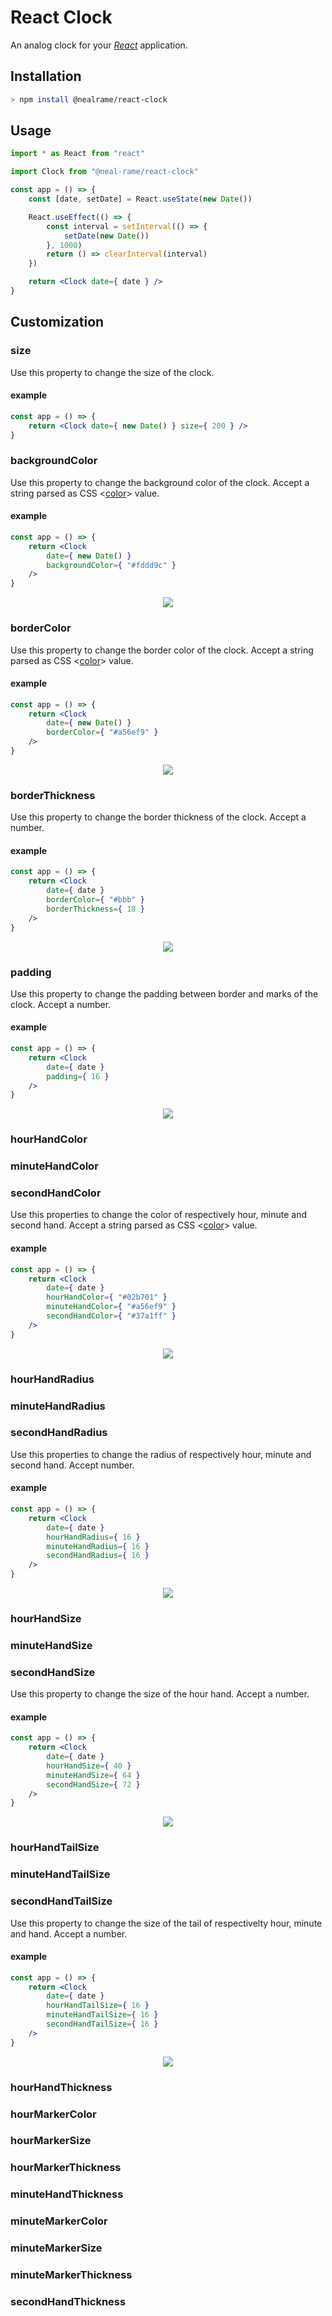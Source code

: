 # React Clock

An analog clock for your [_React_](https://reactjs.org) application.

## Installation

```sh
> npm install @nealrame/react-clock
```

## Usage

```jsx
import * as React from "react"

import Clock from "@neal-rame/react-clock"

const app = () => {
    const [date, setDate] = React.useState(new Date())

    React.useEffect(() => {
        const interval = setInterval(() => {
            setDate(new Date())
        }, 1000)
        return () => clearInterval(interval)
    })

    return <Clock date={ date } />
}
```

## Customization

### size
Use this property to change the size of the clock.

#### example
```jsx
const app = () => {
    return <Clock date={ new Date() } size={ 200 } />
}
```

### backgroundColor
Use this property to change the background color of the clock. Accept a string
parsed as CSS <[color](https://developer.mozilla.org/en-US/docs/Web/CSS/color_value)> value.

#### example
```jsx
const app = () => {
    return <Clock
        date={ new Date() }
        backgroundColor={ "#fddd9c" }
    />
}
```

<p align="center"><img src="./docs/images/background_color.png"/></p>

### borderColor
Use this property to change the border color of the clock. Accept a string
parsed as CSS <[color](https://developer.mozilla.org/en-US/docs/Web/CSS/color_value)> value.

#### example
```jsx
const app = () => {
    return <Clock
        date={ new Date() }
        borderColor={ "#a56ef9" }
    />
}
```

<p align="center"><img src="./docs/images/border_color.png"/></p>

### borderThickness
Use this property to change the border thickness of the clock. Accept a number.

#### example
```jsx
const app = () => {
    return <Clock
        date={ date }
        borderColor={ "#bbb" }
        borderThickness={ 18 }
    />
}
```

<p align="center"><img src="./docs/images/border_thickness.png"/></p>

### padding
Use this property to change the padding between border and marks of the clock.
Accept a number.

#### example
```jsx
const app = () => {
    return <Clock
        date={ date }
        padding={ 16 }
    />
}
```

<p align="center"><img src="./docs/images/padding.png"/></p>

### hourHandColor
### minuteHandColor
### secondHandColor
Use this properties to change the color of respectively hour, minute and
second hand. Accept a string parsed as CSS <[color](https://developer.mozilla.org/en-US/docs/Web/CSS/color_value)> value.

#### example
```jsx
const app = () => {
    return <Clock
        date={ date }
        hourHandColor={ "#02b701" }
        minuteHandColor={ "#a56ef9" }
        secondHandColor={ "#37a1ff" }
    />
}
```

<p align="center"><img src="./docs/images/hand_color.png"/></p>

### hourHandRadius
### minuteHandRadius
### secondHandRadius
Use this properties to change the radius of respectively hour, minute and
second hand. Accept number.

#### example
```jsx
const app = () => {
    return <Clock
        date={ date }
        hourHandRadius={ 16 }
        minuteHandRadius={ 16 }
        secondHandRadius={ 16 }
    />
}
```

<p align="center"><img src="./docs/images/hand_radius.png"/></p>

### hourHandSize
### minuteHandSize
### secondHandSize
Use this property to change the size of the hour hand. Accept a number.

#### example
```jsx
const app = () => {
    return <Clock
        date={ date }
        hourHandSize={ 40 }
        minuteHandSize={ 64 }
        secondHandSize={ 72 }
    />
}
```

<p align="center"><img src="./docs/images/hand_size.png"/></p>

### hourHandTailSize
### minuteHandTailSize
### secondHandTailSize
Use this property to change the size of the tail of respectivelty hour, minute
and hand. Accept a number.

#### example
```jsx
const app = () => {
    return <Clock
        date={ date }
        hourHandTailSize={ 16 }
        minuteHandTailSize={ 16 }
        secondHandTailSize={ 16 }
    />
}
```

<p align="center"><img src="./docs/images/tail_size.png"/></p>

### hourHandThickness

### hourMarkerColor

### hourMarkerSize

### hourMarkerThickness

### minuteHandThickness

### minuteMarkerColor

### minuteMarkerSize

### minuteMarkerThickness

### secondHandThickness
